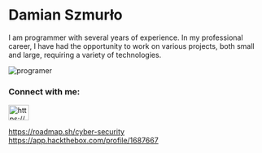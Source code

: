 # Damian Szmurło 

 I am programmer with several years of experience. In my professional career, I have had the opportunity to work on various projects, both small and large, requiring a variety of technologies.

![programer](https://user-images.githubusercontent.com/48288156/209432145-6f03e80d-4177-44b0-b3f7-a0665fe3569b.gif)
                    
<h3 align="left">Connect with me:</h3>
<p align="left">
<a href="https://linkedin.com/in/dszmurlo/" target="blank"><img align="center" src="https://raw.githubusercontent.com/rahuldkjain/github-profile-readme-generator/master/src/images/icons/Social/linked-in-alt.svg" alt="https://www.linkedin.com/in/dszmurlo/" height="30" width="40" /></a>
</p>


https://roadmap.sh/cyber-security
https://app.hackthebox.com/profile/1687667

<!--
**ZTKpro/ZTKpro** is a ✨ _special_ ✨ repository because its `README.md` (this file) appears on your GitHub profile.

